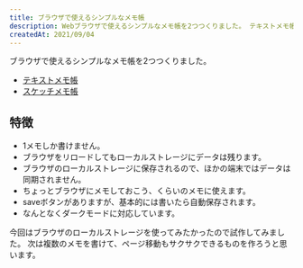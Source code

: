 ```yaml
---
title: ブラウザで使えるシンプルなメモ帳
description: Webブラウザで使えるシンプルなメモ帳を2つつくりました。 テキストメモ帳とスケッチメモ帳です。
createdAt: 2021/09/04
---
```


ブラウザで使えるシンプルなメモ帳を2つつくりました。

- [テキストメモ帳](https://shomaisshi.github.io/labo/memo/)
- [スケッチメモ帳](https://shomaisshi.github.io/labo/draw/)

## 特徴

- 1メモしか書けません。
- ブラウザをリロードしてもローカルストレージにデータは残ります。
- ブラウザのローカルストレージに保存されるので、ほかの端末ではデータは同期されません。
- ちょっとブラウザにメモしておこう、くらいのメモに使えます。
- saveボタンがありますが、基本的には書いたら自動保存されます。
- なんとなくダークモードに対応しています。

今回はブラウザのローカルストレージを使ってみたかったので試作してみました。
次は複数のメモを書けて、ページ移動もサクサクできるものを作ろうと思います。